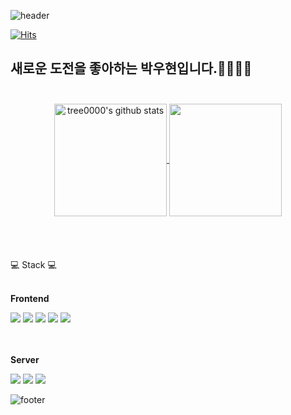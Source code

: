 
![header](https://capsule-render.vercel.app/api?type=waving&color=7F7FD5&text=%20Hello%20%20&height=200&fontSize=90&fontColor=ffffff)


[![Hits](https://hits.seeyoufarm.com/api/count/incr/badge.svg?url=https%3A%2F%2Fgithub.com%2Ftree0000&count_bg=%23060606&title_bg=%23191818&icon=&icon_color=%23E7E7E7&title=hits&edge_flat=false)](https://hits.seeyoufarm.com)

새로운 도전을 좋아하는 박우현입니다.🖐🏻🖐🏻
<br/><br/>
---
<center>
<a href="https://github.com/tree0000">
<img align="center" style="height:180px" src="https://github-readme-stats.vercel.app/api?username=tree0000&show_icons=true&include_all_commits=true&theme=nord&hide_border=true" alt="tree0000's github stats"/>
</a>
<a href="https://github.com/tree0000">
<img align="center" style="height:180px" src="https://github-readme-stats.vercel.app/api/top-langs/?username=tree0000&layout=compact&theme=nord&hide_border=true" /></a></center>
<br/>
<br/>


<br/>
<br/>
💻 Stack 💻
<br/><br/>
<p><strong>Frontend</strong></p>
    <div>
        <img src="https://img.shields.io/badge/html5-E34F26?style=flat-square&logo=html5&logoColor=white"> 
        <img src="https://img.shields.io/badge/css-1572B6?style=flat-square&logo=css3&logoColor=white"> 
        <img src="https://img.shields.io/badge/javascript-F7DF1E?style=flat-square&logo=javascript&logoColor=black">
        <img src="https://img.shields.io/badge/React-61DAFB?style=flat-square&logo=React&logoColor=black"/>
        <img src="https://img.shields.io/badge/Typescript-3178C6?style=flat-square&logo=Typescript&logoColor=white"/>
         </div>
         <br/><br/>
       <p><strong>Server</strong></p>
    <div>
        <img src="https://img.shields.io/badge/ORACLE-F80000?style=flat-square&logo=oracle&logoColor=white"/>
        <img src="https://img.shields.io/badge/apache tomcat-F8DC75?style=for-the-badge&logo=apachetomcat&logoColor=black">
        <img src="https://img.shields.io/badge/Amazon AWS-232F3E?style=for-the-badge&logo=amazon aws&logoColor=white">
    </div>
    
  ![footer](https://capsule-render.vercel.app/api?section=footer&type=waving&color=7F7FD5)
 

    
